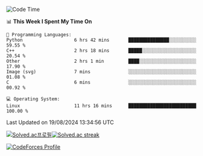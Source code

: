 
<!--START_SECTION:waka-->
![Code Time](http://img.shields.io/badge/Code%20Time-3%2C620%20hrs%2048%20mins-blue)

📊 **This Week I Spent My Time On** 

```text
💬 Programming Languages: 
Python                   6 hrs 42 mins       ███████████████░░░░░░░░░░   59.55 % 
C++                      2 hrs 18 mins       █████░░░░░░░░░░░░░░░░░░░░   20.54 % 
Other                    2 hrs 1 min         ████░░░░░░░░░░░░░░░░░░░░░   17.90 % 
Image (svg)              7 mins              ░░░░░░░░░░░░░░░░░░░░░░░░░   01.08 % 
C                        6 mins              ░░░░░░░░░░░░░░░░░░░░░░░░░   00.92 % 

💻 Operating System: 
Linux                    11 hrs 16 mins      █████████████████████████   100.00 % 
```


 Last Updated on 19/08/2024 13:34:56 UTC
<!--END_SECTION:waka-->


[![Solved.ac프로필](http://mazassumnida.wtf/api/generate_badge?boj=hckim96)](https://solved.ac/hckim96)[![Solved.ac streak](http://mazandi.herokuapp.com/api?handle=hckim96&theme=dark)](https://solved.ac/hckim96)


[![CodeForces Profile](https://cf.leed.at?id=hckim96)](https://codeforces.com/profile/hckim96)

